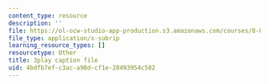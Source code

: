 ```yaml
---
content_type: resource
description: ''
file: https://ol-ocw-studio-app-production.s3.amazonaws.com/courses/8-01sc-classical-mechanics-fall-2016/4bdfb7efc3aca98dcf1e28493954c502_gl9c9qJRqcM.srt
file_type: application/x-subrip
learning_resource_types: []
resourcetype: Other
title: 3play caption file
uid: 4bdfb7ef-c3ac-a98d-cf1e-28493954c502
---
```

